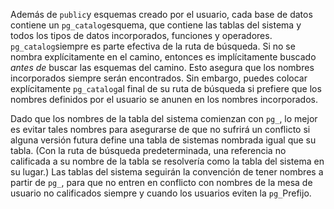 Además de  `public`y esquemas creado por el usuario, cada base de datos contiene un  `pg_catalog`esquema, que contiene las tablas del sistema y todos los tipos de datos incorporados, funciones y operadores.  `pg_catalog`siempre es parte efectiva de la ruta de búsqueda. Si no se nombra  explícitamente en el camino, entonces es implícitamente buscado *antes de* buscar las esquemas del camino. Esto asegura que los nombres  incorporados siempre serán encontrados. Sin embargo, puedes colocar  explícitamente  `pg_catalog`al final de su ruta de búsqueda si prefiere que los nombres definidos por el usuario se anunen en los nombres incorporados.

Dado que los nombres de la tabla del sistema comienzan con `pg_`, lo mejor es evitar tales nombres para asegurarse de que no sufrirá un  conflicto si alguna versión futura define una tabla de sistemas nombrada igual que su tabla. (Con la ruta de búsqueda predeterminada, una  referencia no calificada a su nombre de la tabla se resolvería como la  tabla del sistema en su lugar.) Las tablas del sistema seguirán la  convención de tener nombres a partir de `pg_`, para que no entren en conflicto con nombres de la mesa de usuario no calificados siempre y cuando los usuarios eviten la  `pg_`Prefijo.
